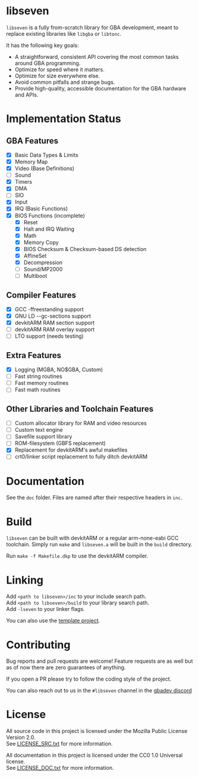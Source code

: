 # libseven

`libseven` is a fully from-scratch library for GBA development, meant to
replace existing libraries like `libgba` or `libtonc`.

It has the following key goals:

- A straightforward, consistent API covering the most common tasks around GBA
programming.
- Optimize for speed where it matters.
- Optimize for size everywhere else.
- Avoid common pitfalls and strange bugs.
- Provide high-quality, accessible documentation for the GBA hardware and APIs.

# Implementation Status

## GBA Features

- [x] Basic Data Types & Limits
- [x] Memory Map
- [x] Video (Base Definitions)
- [ ] Sound
- [x] Timers
- [x] DMA
- [ ] SIO
- [x] Input
- [x] IRQ (Basic Functions)
- [x] BIOS Functions (incomplete)
    - [x] Reset
    - [x] Halt and IRQ Waiting
    - [x] Math
    - [x] Memory Copy
    - [x] BIOS Checksum & Checksum-based DS detection
    - [x] AffineSet
    - [x] Decompression
    - [ ] Sound/MP2000
    - [ ] Multiboot

## Compiler Features

- [x] GCC -ffreestanding support
- [x] GNU LD --gc-sections support
- [x] devkitARM RAM section support
- [ ] devkitARM RAM overlay support
- [ ] LTO support (needs testing)

## Extra Features

- [x] Logging (MGBA, NO$GBA, Custom)
- [ ] Fast string routines
- [ ] Fast memory routines
- [ ] Fast math routines

## Other Libraries and Toolchain Features

- [ ] Custom allocator library for RAM and video resources
- [ ] Custom text engine
- [ ] Savefile support library
- [ ] ROM-filesystem (GBFS replacement)
- [x] Replacement for devkitARM's awful makefiles
- [ ] crt0/linker script replacement to fully ditch devkitARM

# Documentation

See the `doc` folder. Files are named after their respective headers in `inc`.

# Build

`libseven` can be built with devkitARM or a regular arm-none-eabi GCC toolchain.
Simply run `make` and `libseven.a` will be built in the `build` directory.

Run `make -f Makefile.dkp` to use the devkitARM compiler.

# Linking

Add `<path to libseven>/inc` to your include search path.\
Add `<path to libseven>/build` to your library search path.\
Add `-lseven` to your linker flags.

You can also use the [template project](./examples/template).

# Contributing

Bug reports and pull requests are welcome! Feature requests are as well but as
of now there are zero guarantees of anything.

If you open a PR please try to follow the coding style of the project.

You can also reach out to us in the `#libseven` channel in the
[gbadev discord](https://discord.io/gbadev)

# License

All source code in this project is licensed under the
Mozilla Public License Version 2.0.\
See [LICENSE\_SRC.txt](./LICENSE\_SRC.txt) for more information.

All documentation in this project is licensed under the
CC0 1.0 Universal license.\
See [LICENSE\_DOC.txt](./LICENSE_DOC.txt) for more information.

